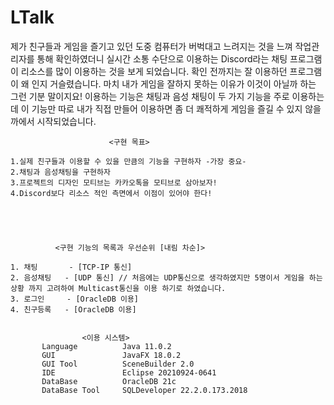# LTalk

제가 친구들과 게임을 즐기고 있던 도중 컴퓨터가 버벅대고 느려지는 것을 느껴 작업관리자를 통해 확인하였더니
실시간 소통 수단으로 이용하는 Discord라는 채팅 프로그램이 리소스를 많이 이용하는 것을 보게 되었습니다.
확인 전까지는 잘 이용하던 프로그램이 왜 인지 거슬렸습니다. 마치 내가 게임을 잘하지 못하는 이유가 이것이 아닐까 하는 그런 기분 말이지요!
이용하는 기능은 채팅과 음성 채팅이 두 가지 기능을 주로 이용하는데
이 기능만 따로 내가 직접 만들어 이용하면 좀 더 쾌적하게 게임을 즐길 수 있지 않을까에서 시작되었습니다.




                          <구현 목표>
  
    1.실제 친구들과 이용할 수 있을 만큼의 기능을 구현하자 -가장 중요-
    2.채팅과 음성채팅을 구현하자
    3.프로젝트의 디자인 모티브는 카카오톡을 모티브로 삼아보자!
    4.Discord보다 리소스 적인 측면에서 이점이 있어야 한다!





              <구현 기능의 목록과 우선순위 [내림 차순]>
    
    1. 채팅       - [TCP-IP 통신]
    2. 음성채팅   - [UDP 통신] // 처음에는 UDP통신으로 생각하였지만 5명이서 게임을 하는 상황 까지 고려하여 Multicast통신을 이용 하기로 하였습니다.
    3. 로그인     - [OracleDB 이용]
    4. 친구등록   - [OracleDB 이용]
    
    
                    <이용 시스템>
           Language          Java 11.0.2
           GUI               JavaFX 18.0.2
           GUI Tool          SceneBuilder 2.0
           IDE               Eclipse 20210924-0641
           DataBase          OracleDB 21c 
           DataBase Tool     SQLDeveloper 22.2.0.173.2018
           
                           
    
